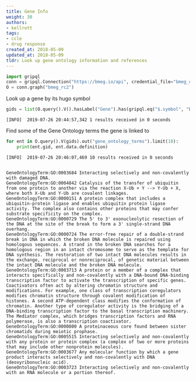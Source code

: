 ```yaml
---
title: Gene Info
weight: 30
authors:
- kellrott
tags:
- ccle
- drug response
created_at: 2018-05-09
updated_at: 2018-05-09
tldr: Look up gene ontology information and references
---
```


```python
import gripql
conn = gripql.Connection("https://bmeg.io/api", credential_file="bmeg_credentials.json")
O = conn.graph("bmeg_rc2")
```

Look up a gene by its hugo symbol


```python
gids = list(O.query().V().hasLabel("Gene").has(gripql.eq("$.symbol", "BRCA1")).render("_gid"))
```

    [INFO]	2019-07-26 20:44:57,342	1 results received in 0 seconds


Find some of the Gene Ontology terms the gene is linked to


```python
for ent in O.query().V(gids).out("gene_ontology_terms").limit(10):
    print(ent.gid, ent.data.definition)
```

    [INFO]	2019-07-26 20:46:07,469	10 results received in 0 seconds


    GeneOntologyTerm:GO:0003684 Interacting selectively and non-covalently with damaged DNA.
    GeneOntologyTerm:GO:0004842 Catalysis of the transfer of ubiquitin from one protein to another via the reaction X-Ub + Y --> Y-Ub + X, where both X-Ub and Y-Ub are covalent linkages.
    GeneOntologyTerm:GO:0000151 A protein complex that includes a ubiquitin-protein ligase and enables ubiquitin protein ligase activity. The complex also contains other proteins that may confer substrate specificity on the complex.
    GeneOntologyTerm:GO:0000729 The 5' to 3' exonucleolytic resection of the DNA at the site of the break to form a 3' single-strand DNA overhang.
    GeneOntologyTerm:GO:0000724 The error-free repair of a double-strand break in DNA in which the broken DNA molecule is repaired using homologous sequences. A strand in the broken DNA searches for a homologous region in an intact chromosome to serve as the template for DNA synthesis. The restoration of two intact DNA molecules results in the exchange, reciprocal or nonreciprocal, of genetic material between the intact DNA molecule and the broken DNA molecule.
    GeneOntologyTerm:GO:0003713 A protein or a member of a complex that interacts specifically and non-covalently with a DNA-bound DNA-binding transcription factor to activate the transcription of specific genes. Coactivators often act by altering chromatin structure and modifications. For example, one class of transcription coregulators modifies chromatin structure through covalent modification of histones. A second ATP-dependent class modifies the conformation of chromatin. Another type of coregulator activity is the bridging of a DNA-binding transcription factor to the basal transcription machinery. The Mediator complex, which bridges transcription factors and RNA polymerase, is also a transcription coactivator.
    GeneOntologyTerm:GO:0000800 A proteinaceous core found between sister chromatids during meiotic prophase.
    GeneOntologyTerm:GO:0005515 Interacting selectively and non-covalently with any protein or protein complex (a complex of two or more proteins that may include other nonprotein molecules).
    GeneOntologyTerm:GO:0003677 Any molecular function by which a gene product interacts selectively and non-covalently with DNA (deoxyribonucleic acid).
    GeneOntologyTerm:GO:0003723 Interacting selectively and non-covalently with an RNA molecule or a portion thereof.

